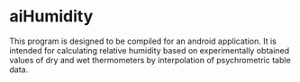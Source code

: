 # aiHumidity
This program is designed to be compiled for an android application. It is intended for calculating relative humidity based on experimentally obtained values of dry and wet thermometers by interpolation of psychrometric table data.
